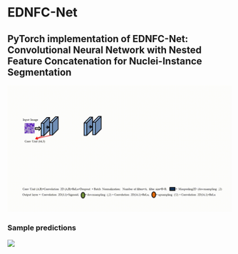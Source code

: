 # EDNFC-Net
## PyTorch implementation of EDNFC-Net: Convolutional Neural Network with Nested Feature Concatenation for Nuclei-Instance Segmentation

![](https://github.com/shivgahlout/EDNFC-Net/blob/main/images/ednfc.gif)
### Sample predictions
![](https://github.com/shivgahlout/EDNFC-Net/blob/main/images/predictions.gif)
